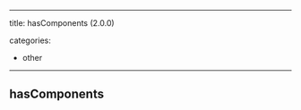 
---
title: hasComponents (2.0.0)


categories:

- other

---
<!-- COMPUTER GENERATED PAGE!!! DO NOT EDIT DIRECTLY  -->
<!--    must be changed in scripts/templates.py which is processed by scripts/update_refs.py -->

## hasComponents
